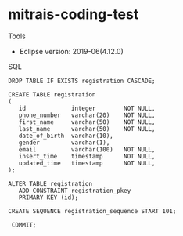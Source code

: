 # mitrais-coding-test

Tools
  - Eclipse version: 2019-06(4.12.0)

SQL
       
    DROP TABLE IF EXISTS registration CASCADE;

    CREATE TABLE registration
    (
       id             integer        NOT NULL,
       phone_number   varchar(20)    NOT NULL,
       first_name     varchar(50)    NOT NULL,
       last_name      varchar(50)    NOT NULL,
       date_of_birth  varchar(10),
       gender         varchar(1),
       email          varchar(100)   NOT NULL,
       insert_time    timestamp      NOT NULL,
       updated_time   timestamp      NOT NULL,
    );

    ALTER TABLE registration
       ADD CONSTRAINT registration_pkey
       PRIMARY KEY (id);
  
    CREATE SEQUENCE registration_sequence START 101;

     COMMIT;
